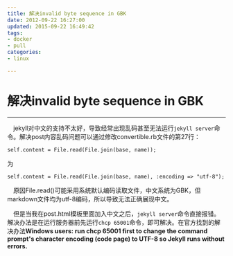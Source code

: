 ```yaml
---
title: 解决invalid byte sequence in GBK
date: 2012-09-22 16:27:00
updated: 2015-09-22 16:49:42
tags: 
- docker
- pull
categories: 
- linux

---
```

# 解决invalid byte sequence in GBK
---

　jekyll对中文的支持不太好，导致经常出现乱码甚至无法运行`jekyll server`命令。解决post内容乱码问题可以通过修改convertible.rb文件的第27行：

```
self.content = File.read(File.join(base, name));
```
为


<!--more-->


```
self.content = File.read(File.join(base, name), :encoding => "utf-8");
```

　原因File.read()可能采用系统默认编码读取文件，中文系统为GBK，但markdown文件均为utf-8编码，所以导致无法正确展现中文。


　但是当我在post.html模板里面加入中文之后，`jekyll server`命令直接报错。解决办法是在运行服务器前先运行`chcp 65001`命令，即可解决。在官方找到的解决办法**Windows users: run chcp 65001 first to change the command prompt's character encoding (code page) to UTF-8 so Jekyll runs without errors.**